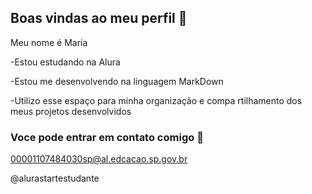 ## Boas vindas ao meu perfil 🙈

Meu nome é Maria 

-Estou estudando na Alura

-Estou me desenvolvendo na linguagem MarkDown

-Utilizo esse espaço para minha organização e compa
rtilhamento dos meus projetos desenvolvidos

### Voce pode entrar em contato comigo 🦆
00001107484030sp@al.edcacao.sp.gov.br

@alurastartestudante

